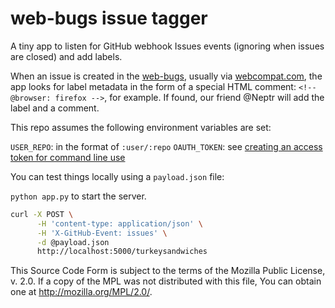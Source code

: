 # web-bugs issue tagger

A tiny app to listen for GitHub webhook Issues events (ignoring when issues are closed) and add labels.

When an issue is created in the [web-bugs](https://github.com/webcompat/web-bugs), usually via [webcompat.com](http://webcompat.com), the app looks for label metadata in the form of a special HTML comment: `<!-- @browser: firefox -->`, for example. If found, our friend @Neptr will add the label and a comment.

This repo assumes the following environment variables are set:

`USER_REPO`: in the format of `:user/:repo`
`OAUTH_TOKEN`: see [creating an access token for command line use](https://help.github.com/articles/creating-an-access-token-for-command-line-use)

You can test things locally using a `payload.json` file:

`python app.py` to start the server.

``` bash
curl -X POST \
      -H 'content-type: application/json' \
      -H 'X-GitHub-Event: issues' \
      -d @payload.json
      http://localhost:5000/turkeysandwiches
```

This Source Code Form is subject to the terms of the Mozilla Public
License, v. 2.0. If a copy of the MPL was not distributed with this
file, You can obtain one at http://mozilla.org/MPL/2.0/.